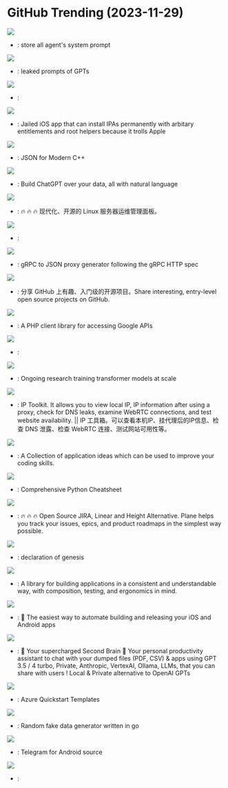 # GitHub Trending (2023-11-29)

![](https://img.shields.io/badge/C-New%201-green?style=flat-square&logo=appveyor)
- [](https://github.comundefined): store all agent's system prompt

![](https://img.shields.io/badge/none-New%20796-green?style=flat-square&logo=appveyor)
- [](https://github.comundefined): leaked prompts of GPTs

![](https://img.shields.io/badge/Python-New%20233-green?style=flat-square&logo=appveyor)
- [](https://github.comundefined): 

![](https://img.shields.io/badge/C-New%20667-green?style=flat-square&logo=appveyor)
- [](https://github.comundefined): Jailed iOS app that can install IPAs permanently with arbitary entitlements and root helpers because it trolls Apple

![](https://img.shields.io/badge/C%2B%2B-New%20123-green?style=flat-square&logo=appveyor)
- [](https://github.comundefined): JSON for Modern C++

![](https://img.shields.io/badge/Python-New%20974-green?style=flat-square&logo=appveyor)
- [](https://github.comundefined): Build ChatGPT over your data, all with natural language

![](https://img.shields.io/badge/Go-New%20242-green?style=flat-square&logo=appveyor)
- [](https://github.comundefined): 🔥 🔥 🔥 现代化、开源的 Linux 服务器运维管理面板。

![](https://img.shields.io/badge/Jupyter%20Notebook-New%20233-green?style=flat-square&logo=appveyor)
- [](https://github.comundefined): 

![](https://img.shields.io/badge/Go-New%20184-green?style=flat-square&logo=appveyor)
- [](https://github.comundefined): gRPC to JSON proxy generator following the gRPC HTTP spec

![](https://img.shields.io/badge/Python-New%20105-green?style=flat-square&logo=appveyor)
- [](https://github.comundefined): 分享 GitHub 上有趣、入门级的开源项目。Share interesting, entry-level open source projects on GitHub.

![](https://img.shields.io/badge/PHP-New%20106-green?style=flat-square&logo=appveyor)
- [](https://github.comundefined): A PHP client library for accessing Google APIs

![](https://img.shields.io/badge/none-New%20241-green?style=flat-square&logo=appveyor)
- [](https://github.comundefined): 

![](https://img.shields.io/badge/Python-New%2016-green?style=flat-square&logo=appveyor)
- [](https://github.comundefined): Ongoing research training transformer models at scale

![](https://img.shields.io/badge/JavaScript-New%2093-green?style=flat-square&logo=appveyor)
- [](https://github.comundefined): IP Toolkit. It allows you to view local IP, IP information after using a proxy, check for DNS leaks, examine WebRTC connections, and test website availability. || IP 工具箱。可以查看本机IP、挂代理后的IP信息、检查 DNS 泄露、检查 WebRTC 连接、测试网站可用性等。

![](https://img.shields.io/badge/none-New%20129-green?style=flat-square&logo=appveyor)
- [](https://github.comundefined): A Collection of application ideas which can be used to improve your coding skills.

![](https://img.shields.io/badge/Python-New%2099-green?style=flat-square&logo=appveyor)
- [](https://github.comundefined): Comprehensive Python Cheatsheet

![](https://img.shields.io/badge/TypeScript-New%20117-green?style=flat-square&logo=appveyor)
- [](https://github.comundefined): 🔥 🔥 🔥 Open Source JIRA, Linear and Height Alternative. Plane helps you track your issues, epics, and product roadmaps in the simplest way possible.

![](https://img.shields.io/badge/none-New%2011-green?style=flat-square&logo=appveyor)
- [](https://github.comundefined): declaration of genesis

![](https://img.shields.io/badge/Swift-New%20114-green?style=flat-square&logo=appveyor)
- [](https://github.comundefined): A library for building applications in a consistent and understandable way, with composition, testing, and ergonomics in mind.

![](https://img.shields.io/badge/Ruby-New%206-green?style=flat-square&logo=appveyor)
- [](https://github.comundefined): 🚀 The easiest way to automate building and releasing your iOS and Android apps

![](https://img.shields.io/badge/TypeScript-New%20108-green?style=flat-square&logo=appveyor)
- [](https://github.comundefined): 🧠 Your supercharged Second Brain 🧠 Your personal productivity assistant to chat with your dumped files (PDF, CSV) & apps using GPT 3.5 / 4 turbo, Private, Anthropic, VertexAI, Ollama, LLMs, that you can share with users ! Local & Private alternative to OpenAI GPTs

![](https://img.shields.io/badge/Bicep-New%208-green?style=flat-square&logo=appveyor)
- [](https://github.comundefined): Azure Quickstart Templates

![](https://img.shields.io/badge/Go-New%2091-green?style=flat-square&logo=appveyor)
- [](https://github.comundefined): Random fake data generator written in go

![](https://img.shields.io/badge/Java-New%2011-green?style=flat-square&logo=appveyor)
- [](https://github.comundefined): Telegram for Android source

![](https://img.shields.io/badge/Java-New%2028-green?style=flat-square&logo=appveyor)
- [](https://github.comundefined): 

